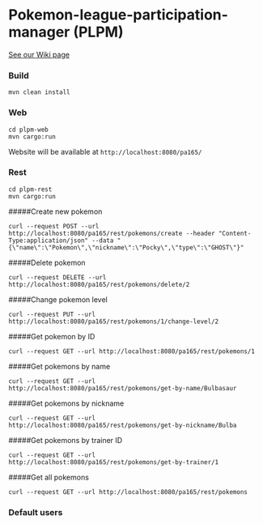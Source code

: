 # Pokemon-league-participation-manager (PLPM)
[See our Wiki page](https://github.com/cuadradek/Pokemon-league-participation-manager/wiki)


### Build
```
mvn clean install
```
### Web
```
cd plpm-web
mvn cargo:run
```
Website will be available at `http://localhost:8080/pa165/`

### Rest
```
cd plpm-rest
mvn cargo:run
```
#####Create new pokemon
```
curl --request POST --url http://localhost:8080/pa165/rest/pokemons/create --header "Content-Type:application/json" --data "{\"name\":\"Pokemon\",\"nickname\":\"Pocky\",\"type\":\"GHOST\"}"
```
#####Delete pokemon
```
curl --request DELETE --url http://localhost:8080/pa165/rest/pokemons/delete/2
```
#####Change pokemon level
```
curl --request PUT --url http://localhost:8080/pa165/rest/pokemons/1/change-level/2
```
#####Get pokemon by ID
```
curl --request GET --url http://localhost:8080/pa165/rest/pokemons/1
```
#####Get pokemons by name
```
curl --request GET --url http://localhost:8080/pa165/rest/pokemons/get-by-name/Bulbasaur
```
#####Get pokemons by nickname
```
curl --request GET --url http://localhost:8080/pa165/rest/pokemons/get-by-nickname/Bulba
```
#####Get pokemons by trainer ID
```
curl --request GET --url http://localhost:8080/pa165/rest/pokemons/get-by-trainer/1
```
#####Get all pokemons
```
curl --request GET --url http://localhost:8080/pa165/rest/pokemons
```
### Default users

